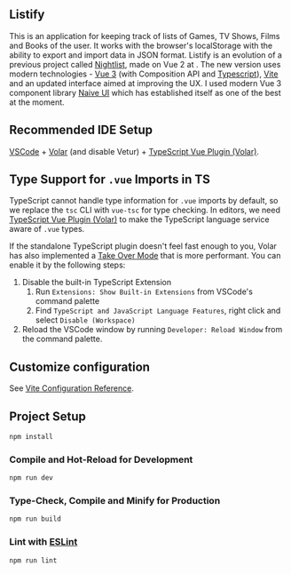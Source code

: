 ## Listify

This is an application for keeping track of lists of Games, TV Shows, Films and Books of the user. It works with the browser's localStorage with the ability to export and import data in JSON format. Listify is an evolution of a previous project called [Nightlist](https://github.com/nightrunner91/nightlist), made on Vue 2 at . The new version uses modern technologies - [Vue 3](https://vuejs.org/guide/introduction.html) (with Composition API and [Typescript](https://www.typescriptlang.org/)), [Vite](https://vitejs.dev/) and an updated interface aimed at improving the UX. I used modern Vue 3 component library [Naive UI](https://www.naiveui.com/en-US/) which has established itself as one of the best at the moment.

## Recommended IDE Setup

[VSCode](https://code.visualstudio.com/) + [Volar](https://marketplace.visualstudio.com/items?itemName=Vue.volar) (and disable Vetur) + [TypeScript Vue Plugin (Volar)](https://marketplace.visualstudio.com/items?itemName=Vue.vscode-typescript-vue-plugin).

## Type Support for `.vue` Imports in TS

TypeScript cannot handle type information for `.vue` imports by default, so we replace the `tsc` CLI with `vue-tsc` for type checking. In editors, we need [TypeScript Vue Plugin (Volar)](https://marketplace.visualstudio.com/items?itemName=Vue.vscode-typescript-vue-plugin) to make the TypeScript language service aware of `.vue` types.

If the standalone TypeScript plugin doesn't feel fast enough to you, Volar has also implemented a [Take Over Mode](https://github.com/johnsoncodehk/volar/discussions/471#discussioncomment-1361669) that is more performant. You can enable it by the following steps:

1. Disable the built-in TypeScript Extension
    1) Run `Extensions: Show Built-in Extensions` from VSCode's command palette
    2) Find `TypeScript and JavaScript Language Features`, right click and select `Disable (Workspace)`
2. Reload the VSCode window by running `Developer: Reload Window` from the command palette.

## Customize configuration

See [Vite Configuration Reference](https://vitejs.dev/config/).

## Project Setup

```sh
npm install
```

### Compile and Hot-Reload for Development

```sh
npm run dev
```

### Type-Check, Compile and Minify for Production

```sh
npm run build
```

### Lint with [ESLint](https://eslint.org/)

```sh
npm run lint
```
